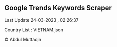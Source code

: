 

## Google Trends Keywords Scraper 
 
Last Update 24-03-2023 , 02:26:37

Country List :
VIETNAM.json



© Abdul Muttaqin 
